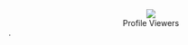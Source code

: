 <div align="center"><img src="https://profile-counter.glitch.me/SLTechnicalTips/count.svg" /><br>Profile Viewers</div>
.
